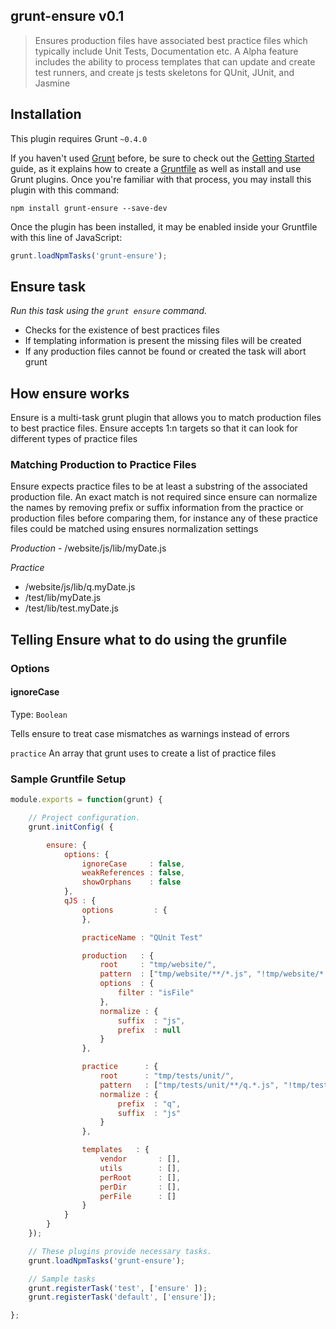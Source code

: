 ## grunt-ensure v0.1

>Ensures production files have associated best practice files which typically include Unit Tests, Documentation etc.
A Alpha feature includes the ability to process templates that can update and create test runners, and create js tests skeletons
for QUnit, JUnit, and Jasmine

## Installation
This plugin requires Grunt `~0.4.0`

If you haven't used [Grunt](http://gruntjs.com/) before, be sure to check out the [Getting Started](http://gruntjs.com/getting-started)
guide, as it explains how to create a [Gruntfile](http://gruntjs.com/sample-gruntfile) as well as install and use Grunt plugins.
Once you're familiar with that process, you may install this plugin with this command:

```shell
npm install grunt-ensure --save-dev
```

Once the plugin has been installed, it may be enabled inside your Gruntfile with this line of JavaScript:

```js
grunt.loadNpmTasks('grunt-ensure');
```

## Ensure task
_Run this task using the `grunt ensure` command._

- Checks for the existence of best practices files
- If templating information is present the missing files will be created
- If any production files cannot be found or created the task will abort grunt

## How ensure works
Ensure is a multi-task grunt plugin that allows you to match production files to best practice files. Ensure accepts 1:n
targets so that it can look for different types of practice files

### Matching Production to Practice Files
Ensure expects practice files to be at least a substring of the associated production file.  An exact match is not required
since ensure can normalize the names by removing prefix or suffix information from the practice or production files before
comparing them, for instance any of these practice files could be matched using ensures normalization settings

*Production* - /website/js/lib/myDate.js

*Practice*
- /website/js/lib/q.myDate.js
- /test/lib/myDate.js
- /test/lib/test.myDate.js

## Telling Ensure what to do using the grunfile

### Options
#### ignoreCase
Type: `Boolean`

Tells ensure to treat case mismatches as warnings instead of errors


`practice`
An array that grunt uses to create a list of practice files



### Sample Gruntfile Setup

```javascript
module.exports = function(grunt) {

    // Project configuration.
    grunt.initConfig( {

        ensure: {
            options: {
                ignoreCase     : false,
                weakReferences : false,
                showOrphans    : false
            },
            qJS : {
                options         : {
                },

                practiceName : "QUnit Test"

                production   : {
                    root     : "tmp/website/",
                    pattern  : ["tmp/website/**/*.js", "!tmp/website/*.js", "!tmp/website/vendor/**"],
                    options  : {
                        filter : "isFile"
                    },
                    normalize : {
                        suffix  : "js",
                        prefix  : null
                    }
                },

                practice      : {
                    root      : "tmp/tests/unit/",
                    pattern   : ["tmp/tests/unit/**/q.*.js", "!tmp/tests/unit/*.js"],
                    normalize : {
                        prefix  : "q",
                        suffix  : "js"
                    }
                },

                templates   : {
                    vendor       : [],
                    utils        : [],
                    perRoot      : [],
                    perDir       : [],
                    perFile      : []
                }
            }
        }
    });

    // These plugins provide necessary tasks.
    grunt.loadNpmTasks('grunt-ensure');

    // Sample tasks
    grunt.registerTask('test', ['ensure' ]);
    grunt.registerTask('default', ['ensure']);

};
```